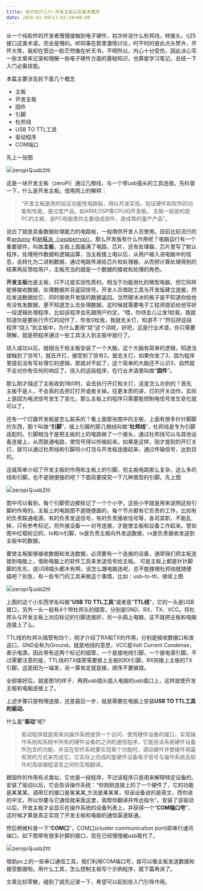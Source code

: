 ```yaml
---
title: 电子知识入门-开发主板以及基本概念
date: 2016-01-09T11:02:34+08:00
---
```


从一个纯软件的开发者慢慢接触到电子硬件，初次听说什么杜邦线，转接头，rj25接口这类术语，完全是懵的。听同事在那里激情讨论，时不时的彼此点头赞许，开怀大笑，我却在旁边一脸茫然像在听天书，不明所以，内心十分受伤，因此决心写一些文章来记录和理解一些电子硬件方面的基础知识，也算是学习笔记，总结一下入门必备技能。

本篇主要涉及到下面几个概念

- 主板
- 开发主板
- 固件
- 引脚
- 杜邦线
- USB TO TTL工具
- 驱动程序
- COM端口

先上一张图

![zeropi与usb2ttl](img/electronic/usb-2-ttl-1.png)

这是一块开发主板（zeroPi）通过几根线，与一个带usb插头的工具连接。先科普一下，什么是开发主板。借用网上的解释：

>“开发主板是用的验证功能性电路板，用以开发实验，验证硬件和软件的功能和性能，是过度产品，如ARM,DSP等CPU的开发板。
主板一般是的是PC的主板，是PC电脑里的主要组成部件，是成熟的量产产品”。 

说白了就是具备数据处理能力的电路板，一般用供开发人员使用。目前比较流行的有[arduino](https://www.arduino.cc/) 和[树莓派（raspberrypi）](https://www.raspberrypi.org/)。那么开发版有什么作用呢？电脑运行有一个重要部件，叫做**主板**，主板上面画满了电路、芯片，还有处理器，芯片里写了默认程序，处理用作数据和逻辑运算，当主板接上电以后，从用户输入进电脑中的信息，会转化为二进制数据，通过电路传递给芯片和处理器，从而把计算处理得到的结果再反馈给用户，主板充当的就是一个数据的接收和处理的角色。

**开发主板**也是主板，只不过是实验性质的，相当于功能弱化的微型电脑，但它同样能够接收数据，处理数据并且返回信号。开发人员借助工具与开发版建立连接，然后发送数据给它，同时接收开发版的数据返回。当然硬冰冰的板子是不知道你给他有没有发数据，更不知道怎么去处理数据，这时候就需要电子工程师提前给他写好一段逻辑处理程序，比如该程序会先跟用户约定，“喂，你待会儿让发1给我，我就知道你是要执行开灯的动作了，你发0给我，我就去关灯，知道不？”然后把这段程序“烧入”到主板中，为什么要用“烧”这个词呢，好吧，这是行业术语，你只需要理解，就是把程序通过一些工具注入到主板中就行了。

烧入成功以后，就相当于给主板安装了一个大脑，这个大脑有简单的逻辑，知道当接触到了信号1，就去开灯，接受到了信号2，就去关灯。如果你发了3，因为程序里提前没有写处理它的逻辑，那就对不起了，这个简单的大脑还不认识3，自然就不会对你有任何的响应了。烧入的这段程序，在行业术语里叫做“**固件**”。

那么刚才描述了主板收到1和0时，会去执行开灯和关灯，这是怎么办到的？首先主板不是人，不会真的去把灯打开或者关掉。往更本质的讲，灯的开关动作，实际上是因为电流信号发生了变化，那么主板上的程序只需要能控制电信号发生变化就可以了。

还有一个灯跟开发板是怎么联系的？看上面那张图中的主板，上面有很多针针脚脚的东西，那个叫做“**引脚**”，接上引脚的那几根线叫做“**杜邦线**”，杜邦线是专为引脚适配的。引脚相当于是把主板的上的电路做了一个接头，通过杜邦线可以与其他设备连接上，从而联通电路，使信号得以传输起来。如果是这样，刚才提到的开灯关灯，就可以通过杜邦线和引脚将小灯泡与开发板连接起来，通过传输信号，达到目的。

这就简单介绍了开发主板的作用和主板上的引脚。但主板电路那么复杂，这么多的线和引脚，也不是随便接的吧？下面简要探究一下几种类型的引脚。先上图

![zeropi与usb2ttl](img/electronic/usb-2-ttl-2.png)

图中可以看到，每个引脚旁边都标记了一个个小字，这些小字就是用来说明这些引脚的作用的。主板上的电路图不是随便画的，每个节点都有它负责的工作，比如有的负责联通电源，有的负责发送信号，有的负责接收信号等，各司其职，不能乱掉，只有参考标记，将外接设备一一对号连接，才能使主板和设备工作起来。譬如图中红框标记的，tx和rx引脚，tx是负责主板向外发送数据，rx是负责接收发送到主板中的数据。

要使主板能够接收数据和发送数据，必须要有一个连接的设备，通常我们把主板连接到电脑上，借助电脑上的软件工具来发送信号给主板。
可是主板上都是针针脚脚的东东，连USB插头都木有啊，该怎么跟电脑连呢，总不能接根杜邦线就随便插吧？别急，有一些专门的工具来做这个事情，比如：usb-to-ttl，继续上图

![zeropi与usb2ttl](img/electronic/usb-2-ttl-3.png)

上图的这个小东西学名叫做“**USB TO TTL工具**”或者是“**TTL线**”，它的一头是USB接口，另外一头一般有4个带杜邦头的插管，分别是GND、RX、TX、VCC。将杜邦头与开发主板上对应标记的引脚连接好，另一头插上电脑，这不就把主板和电脑连接上了么。

TTL线的杜邦头插管有四个，刚才介绍了RX和TX的作用，分别是接收数据口和发送口，GND全称为Ground，就是地线的意思，VCC是Volt Current Condense，表示电源，因此带有这两个标记的插管，一个是接地线引脚，一个接电源引脚。不过需要注意的是，TTL线的TX插管需要接上主板的RX引脚，RX则接上主板的TX引脚。这是因为一端发，另一算肯定就是接，顺序不要搞错。

全部接好后，就是图1的样子，再把usb插头插入电脑的usb插口上，这样就使开发主板和电脑连接上了。

上述步骤只是物理连接，还差最后一步，就是需要在电脑上安装**USB TO TTL工具的驱动**。

什么是“**驱动**”呢?

>驱动程序就是用来向操作系统提供一个访问、使用硬件设备的接口，实现操作系统和系统中所有的硬件设备的之间的通信程序，它能告诉系统硬件设备所包含的功能，并且在软件系统要实现某个功能时，调动硬件并使硬件用最有效的方式来完成它。它实际上完成的是硬件设备电子信号与操作系统及软件的高级编程语言之间的互相翻译。

跟固件的作用有点类似，它也是一段程序，不过该程序只是用来解释特定设备的。 安装了驱动以后，它会告诉操作系统：“你刚刚连接上的了一个硬件了，它的功能是某某某，调用它的接口是某某某,方法是某某某，但该设备说的是英文，而你说的中文，所以你要与它通信就来我这里，我帮你翻译并传达指令”。安装了该驱动以后，开发主板才会显示在操作系统的设备列表上，并获得一个“**COM端口号**”，这时候才算是真正实现了开发主板和电脑的通信渠道联通。

然后稍微科普一下“**COM口**”，COM口(cluster communication port)即串行通讯端口，如下图带有很多针脚的接口，现在已经慢慢被usb取代了。

![zeropi与usb2ttl](img/electronic/com.png)


借助pc上的一些串口通信工具，我们利用COM端口号，就可以像主板发送数据和接受数据啦。用什么工具，怎么控制主板写个示例程序，就下篇再讲了。


文章比较零散，碰到了就先记录一下，希望可以起到些入门引导作用。

